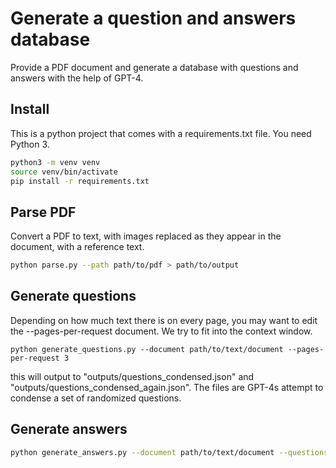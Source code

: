 # Generate a question and answers database

Provide a PDF document and generate a database with questions and answers with the help of GPT-4.

## Install

This is a python project that comes with a requirements.txt file. You need Python 3.
```bash
python3 -m venv venv
source venv/bin/activate
pip install -r requirements.txt
```

## Parse PDF

Convert a PDF to text, with images replaced as they appear in the document, with a reference text.

```bash
python parse.py --path path/to/pdf > path/to/output
```

## Generate questions

Depending on how much text there is on every page, you may want to edit the --pages-per-request document.
We try to fit into the context window. 

```
python generate_questions.py --document path/to/text/document --pages-per-request 3
```

this will output to "outputs/questions_condensed.json" and "outputs/questions_condensed_again.json".
The files are GPT-4s attempt to condense a set of randomized questions.

## Generate answers
```bash
python generate_answers.py --document path/to/text/document --questions outputs/questions_condensed.json --index outputs/indexes.json --answers outputs/answers.json
```
